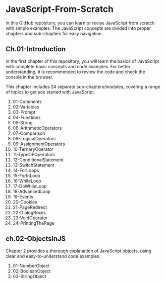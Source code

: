 # JavaScript-From-Scratch
In this GitHub repository, you can learn or revise JavaScript from scratch with simple examples. The JavaScript concepts are divided into proper chapters and sub-chapters for easy navigation.

## Ch.01-Introduction
In the first chapter of this repository, you will learn the basics of JavaScript with complete basic concepts and code examples. For better understanding, it is recommended to review the code and check the console in the browser.

This chapter includes 24 separate sub-chapters/modules, covering a range of topics to get you started with JavaScript.

1. 01-Comments 
2. 02-Variables
3. 03-Prompt
4. 04-Functions
5. 05-String
6. 06-ArithmeticOperators
7. 07-Comparison
8. 08-LogicalOperators
9. 09-AssignmentOperators
10. 10-TernaryOperator
11. 11-TypeOFOperators
12. 12-ConditionalStatement
13. 13-SwitchStatement
14. 14-ForLoops
15. 15-ForInLoop
16. 16-WhileLoop
17. 17-DoWhileLoop
18. 18-AdvancedLoop
19. 19-Events
20. 20-Cookies
21. 21-PageRedirect
22. 22-DialogBoxes
23. 23-VoidOperator
24. 24-PrintingThePage

## ch.02-ObjectsInJS
Chapter 2 provides a thorough explanation of JavaScript objects, using clear and easy-to-understand code examples.
01. 01-NumberObject
02. 02-BooleanObject
03. 03-StringObject
